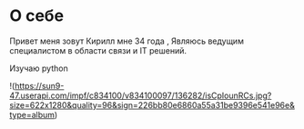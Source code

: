 # О себе
Привет меня зовут Кирилл мне 34 года ,
Являюсь ведущим специалистом в области связи и IT решений.

Изучаю python 

!(https://sun9-47.userapi.com/impf/c834100/v834100097/136282/isCpIounRCs.jpg?size=622x1280&quality=96&sign=226bb80e6860a55a31be9396e541e96e&type=album)